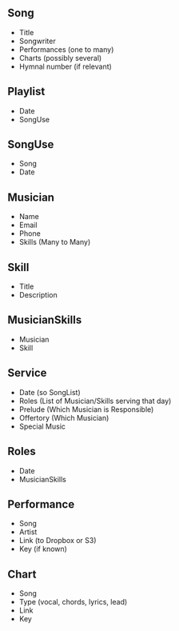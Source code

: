 ## Song
- Title
- Songwriter
- Performances (one to many)
- Charts (possibly several)
- Hymnal number (if relevant)

## Playlist
- Date
- SongUse

## SongUse
- Song
- Date

## Musician
- Name
- Email
- Phone
- Skills (Many to Many)

## Skill
- Title
- Description

## MusicianSkills
- Musician
- Skill

## Service
- Date (so SongList)
- Roles (List of Musician/Skills serving that day)
- Prelude (Which Musician is Responsible)
- Offertory (Which Musician)
- Special Music

## Roles
- Date
- MusicianSkills

## Performance
- Song
- Artist
- Link (to Dropbox or S3)
- Key (if known)

## Chart
- Song
- Type (vocal, chords, lyrics, lead)
- Link
- Key
